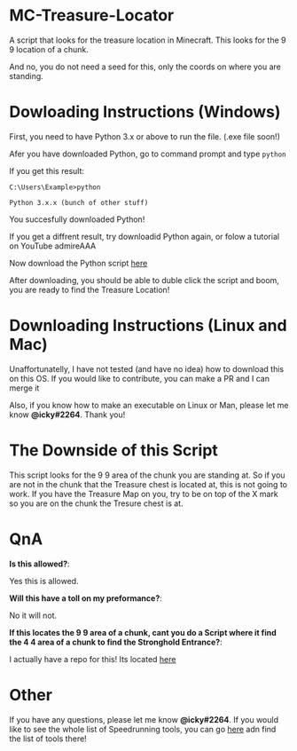 # MC-Treasure-Locator
A script that looks for the treasure location in Minecraft. This looks for the 9 9 location of a chunk.

And no, you do not need a seed for this, only the coords on where you are standing.

# Dowloading Instructions (Windows)
First, you need to have Python 3.x or above to run the file. (.exe file soon!)

Afer you have downloaded Python, go to command prompt and type `python`

If you get this result:

```
C:\Users\Example>python

Python 3.x.x (bunch of other stuff)
```

You succesfully downloaded Python!

If you get a diffrent result, try downloadid Python again, or folow a tutorial on YouTube admireAAA

Now download the Python script [here](https://github.com/Speedrunning-Tools/MC-Treasure-Locator/archive/refs/heads/master.zip)

After downloading, you should be able to duble click the script and boom, you are ready to find the Treasure Location!

# Downloading Instructions (Linux and Mac)
Unaffortunatelly, I have not tested (and have no idea) how to download this on this OS. If you would like to contribute, you can make a PR and I can merge it

Also, if you know how to make an executable on Linux or Man, please let me know **@icky#2264**. Thank you!

# The Downside of this Script
This script looks for the 9 9 area of the chunk you are standing at. So if you are not in the chunk that the Treasure chest is located at, this is not going to work. If you have the Treasure Map on you, try to be on top of the X mark so you are on the chunk the Tresure chest is at.

# QnA

**Is this allowed?**:

Yes this is allowed.

**Will this have a toll on my preformance?**:

No it will not.

**If this locates the 9 9 area of a chunk, cant you do a Script where it find the 4 4 area of a chunk to find the Stronghold Entrance?**:

I actually have a repo for this! Its located [here](https://github.com/Speedrunning-Tools/MC-Stronghold-Locator)

# Other
If you have any questions, please let me know **@icky#2264**. If you would like to see the whole list of Speedrunning tools, you can go [here]() adn find the list of tools there!
